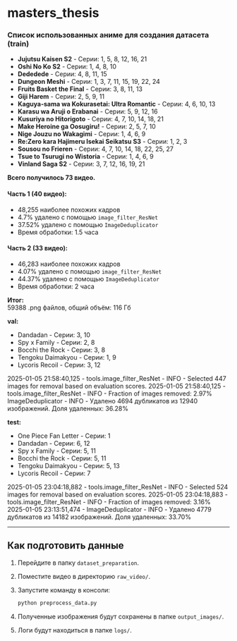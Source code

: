 # masters_thesis


### Список использованных аниме для создания датасета (train)

- **Jujutsu Kaisen S2** - Серии: 1, 5, 8, 12, 16, 21
- **Oshi No Ko S2** - Серии: 1, 4, 8, 10
- **Dededede** - Серии: 4, 8, 11, 15
- **Dungeon Meshi** - Серии: 1, 3, 7, 11, 15, 19, 22, 24
- **Fruits Basket the Final** - Серии: 3, 8, 11, 13
- **Giji Harem** - Серии: 2, 5, 9, 11
- **Kaguya-sama wa Kokurasetai: Ultra Romantic** - Серии: 4, 6, 10, 13
- **Karasu wa Aruji o Erabanai**  - Серии: 5, 9, 12, 16
- **Kusuriya no Hitorigoto**  - Серии: 4, 7, 10, 14, 18, 21
- **Make Heroine ga Oosugiru!**   - Серии: 2, 5, 7, 10
- **Nige Jouzu no Wakagimi** - Серии: 1, 4, 6, 9
- **Re:Zero kara Hajimeru Isekai Seikatsu S3** - Серии: 1, 2, 3
- **Sousou no Frieren** - Серии: 4, 7, 10, 14, 18, 22, 25, 27
- **Tsue to Tsurugi no Wistoria** - Серии: 1, 4, 6, 9
- **Vinland Saga S2** - Серии: 3, 7, 12, 16, 19, 21


**Всего получилось 73 видео.**


#### Часть 1 (40 видео):
- 48,255 наиболее похожих кадров
- 4.7% удалено с помощью `image_filter_ResNet`
- 37.52% удалено с помощью `ImageDeduplicator`
- Время обработки: 1.5 часа

#### Часть 2 (33 видео):
- 46,283 наиболее похожих кадров
- 4.07% удалено с помощью `image_filter_ResNet`
- 44.37% удалено с помощью `ImageDeduplicator`
- Время обработки: 2 часа

**Итог:**  
59388 .png файлов, общий объём: 116 Гб

**val:**
- Dandadan - Серии: 3, 10
- Spy x Family - Серии: 2, 8
- Bocchi the Rock - Серии: 3, 8
- Tengoku Daimakyou - Серии: 1, 9
- Lycoris Recoil - Серии: 3, 12

2025-01-05 21:58:40,125 - tools.image_filter_ResNet - INFO - Selected 447 images for removal based on evaluation scores.
2025-01-05 21:58:40,125 - tools.image_filter_ResNet - INFO - Fraction of images removed: 2.97%
 ImageDeduplicator - INFO - Удалено 4694 дубликатов из 12940 изображений. Доля удаленных: 36.28%



**test:**
- One Piece Fan Letter - Серии: 1
- Dandadan - Серии: 6, 12
- Spy x Family - Серии: 5, 11
- Bocchi the Rock - Серии: 5, 11
- Tengoku Daimakyou - Серии: 5, 13
- Lycoris Recoil - Серии: 7

2025-01-05 23:04:18,882 - tools.image_filter_ResNet - INFO - Selected 524 images for removal based on evaluation scores.
2025-01-05 23:04:18,883 - tools.image_filter_ResNet - INFO - Fraction of images removed: 3.16%
2025-01-05 23:13:51,474 - ImageDeduplicator - INFO - Удалено 4779 дубликатов из 14182 изображений. Доля удаленных: 33.70%

---


## Как подготовить данные

1. Перейдите в папку `dataset_preparation`.
2. Поместите видео в директорию `raw_video/`.
3. Запустите команду в консоли:
   
   ```bash
   python preprocess_data.py
5. Полученные изображения будут сохранены в папке `output_images/`.
6. Логи будут находиться в папке `logs/`.
